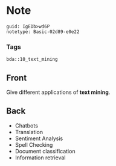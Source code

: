 # Note
```
guid: IgEDb>wd6P
notetype: Basic-02d89-e0e22
```

### Tags
```
bda::10_text_mining
```

## Front
Give different applications of <b>text mining</b>.

## Back
<ul>
  <li>Chatbots
  <li>Translation
  <li>Sentiment Analysis
  <li>Spell Checking
  <li>Document classification
  <li>Information retrieval
</ul>
